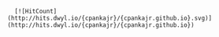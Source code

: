       [![HitCount](http://hits.dwyl.io/{cpankajr}/{cpankajr.github.io}.svg)](http://hits.dwyl.io/{cpankajr}/{cpankajr.github.io})
